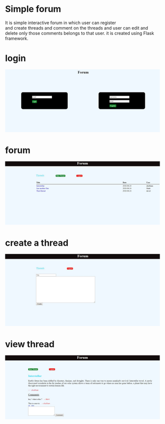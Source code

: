 # Simple forum
It is simple interactive forum in which user can register<br>
and create threads and comment on the threads 
and user can edit and delete only those comments
belongs to that user.
it is created using Flask framework.

# login 

![Alt text](login.JPG?raw=true "UI")

# forum

![Alt text](forum.JPG?raw=true "UI")

# create a thread

![Alt text](create.JPG?raw=true "UI")

# view thread

![Alt text](view.JPG?raw=true "UI")
